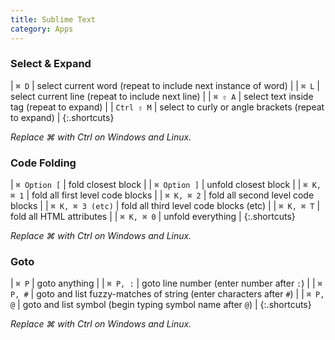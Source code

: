 ```yaml
---
title: Sublime Text
category: Apps
---
```


### Select & Expand

| `⌘ D`       | select current word (repeat to include next instance of word) |
| `⌘ L`       | select current line (repeat to include next line) |
| `⌘ ⇧ A`    | select text inside tag (repeat to expand) |
| `Ctrl ⇧ M`  | select to curly or angle brackets (repeat to expand) |
{:.shortcuts}

_Replace ⌘ with Ctrl on Windows and Linux._

### Code Folding

| `⌘ Option [`       | fold closest block |
| `⌘ Option ]`       | unfold closest block |
| `⌘ K, ⌘ 1`        | fold all first level code blocks |
| `⌘ K, ⌘ 2`        | fold all second level code blocks |
| `⌘ K, ⌘ 3 (etc)`  | fold all third level code blocks (etc) |
| `⌘ K, ⌘ T`        | fold all HTML attributes |
| `⌘ K, ⌘ 0`        | unfold everything |
{:.shortcuts}

_Replace ⌘ with Ctrl on Windows and Linux._

### Goto

| `⌘ P`         | goto anything |
| `⌘ P, :`      | goto line number (enter number after `:`) |
| `⌘ P, #`      | goto and list fuzzy-matches of string (enter characters after `#`) |
| `⌘ P, @`      | goto and list symbol (begin typing symbol name after `@`) |
{:.shortcuts}

_Replace ⌘ with Ctrl on Windows and Linux._
